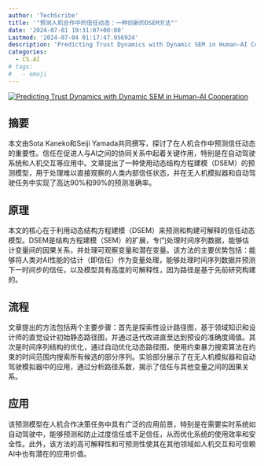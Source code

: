 ```yaml
---
author: 'TechScribe'
title: '"预测人机合作中的信任动态：一种创新的DSEM方法"'
date: '2024-07-01 19:31:07+00:00'
Lastmod: '2024-07-04 01:17:47.956924'
description: 'Predicting Trust Dynamics with Dynamic SEM in Human-AI Cooperation'
categories:
  - CS.AI
# tags:
#   - emoji
---
```


[![Predicting Trust Dynamics with Dynamic SEM in Human-AI Cooperation](https://arxiv-research-1301205113.cos.ap-guangzhou.myqcloud.com/images/2407.01752v1.pdf_0.jpg)](https://arxiv.org/abs/2407.01752v1)

## 摘要

本文由Sota Kaneko和Seiji Yamada共同撰写，探讨了在人机合作中预测信任动态的重要性。信任在促进人与AI之间的协同关系中起着关键作用，特别是在自动驾驶系统和人机交互等应用中。文章提出了一种使用动态结构方程建模（DSEM）的预测模型，用于处理难以直接观察的人类内部信任状态，并在无人机模拟器和自动驾驶任务中实现了高达90%和99%的预测准确率。<!--more-->

## 原理

本文的核心在于利用动态结构方程建模（DSEM）来预测和构建可解释的信任动态模型。DSEM是结构方程建模（SEM）的扩展，专门处理时间序列数据，能够估计变量间的因果关系，并处理可观察变量和潜在变量。该方法的主要优势包括：能够将人类对AI性能的估计（即信任）作为变量处理，能够处理时间序列数据并预测下一时间步的信任，以及模型具有高度的可解释性，因为路径是基于先前研究构建的。

## 流程

文章提出的方法包括两个主要步骤：首先是探索性设计路径图，基于领域知识和设计师的直觉设计初始静态路径图，并通过迭代改进直至达到预设的准确度阈值。其次是时间序列结构的优化，通过自动优化动态路径图，使用约束暴力搜索算法在约束的时间范围内搜索所有候选的部分序列。实验部分展示了在无人机模拟器和自动驾驶模拟器中的应用，通过分析路径系数，揭示了信任与其他变量之间的因果关系。

## 应用

该预测模型在人机合作决策任务中具有广泛的应用前景，特别是在需要实时系统如自动驾驶中，能够预测和防止过度信任或不足信任，从而优化系统的使用效率和安全性。此外，该方法的高可解释性和可预测性使其在其他领域如人机交互和可信赖AI中也有潜在的应用价值。